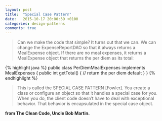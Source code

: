 ```yaml
---
layout: post
title:  "Special Case Pattern"
date:   2015-10-17 20:00:39 +0100
categories: design-patterns
comments: true
---
```

>Can we make the code that simple? It turns out that we can. We can change the ExpenseReportDAO so that it always returns a MealExpense object. If there are no meal expenses, it returns a MealExpense object that returns the per diem as its total:

{% highlight java %}
public class PerDiemMealExpenses implements MealExpenses {
    public int getTotal() {
    	// return the per diem default
    }
}
{% endhighlight %}

>This is called the SPECIAL CASE PATTERN [Fowler]. You create a class or configure an object so that it handles a special case for you. When you do, the client code doesn’t have to deal with exceptional behavior. That behavior is encapsulated in the special case object.

**from The Clean Code, Uncle Bob Martin.**

